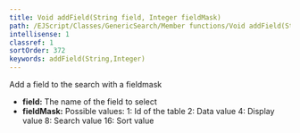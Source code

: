```yaml
---
title: Void addField(String field, Integer fieldMask)
path: /EJScript/Classes/GenericSearch/Member functions/Void addField(String field, Integer fieldMask)
intellisense: 1
classref: 1
sortOrder: 372
keywords: addField(String,Integer)
---
```



Add a field to the search with a fieldmask



* **field:** The name of the field to select
* **fieldMask:** Possible values:
  1: Id of the table
  2: Data value
  4: Display value
  8: Search value
  16: Sort value


